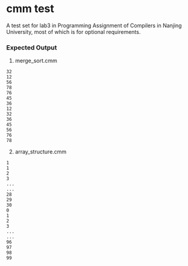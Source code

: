 # cmm test

A test set for lab3 in Programming Assignment of Compilers in Nanjing University, most of which is for optional requirements.

### Expected Output

1. merge_sort.cmm

```
32
12
56
78
76
45
36
12
32
36
45
56
76
78
```
	
2. array_structure.cmm

```
1
1
2
3
...
...
28
29
30
0
1
2
3
...
...
96
97
98
99
```
